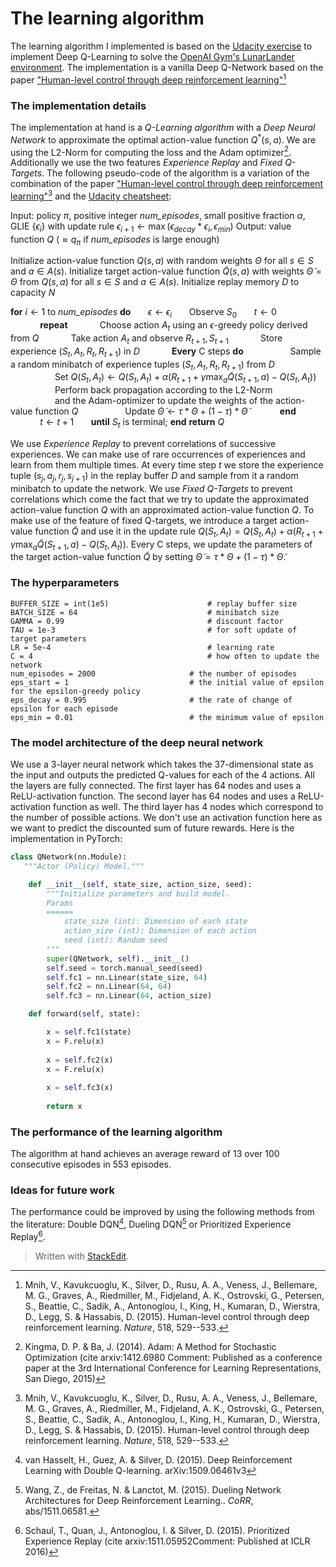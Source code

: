 
# The learning algorithm

The learning algorithm I implemented is based on the [Udacity exercise](https://github.com/udacity/deep-reinforcement-learning/tree/master/dqn) to implement Deep Q-Learning to solve the [OpenAI Gym's LunarLander environment](https://gym.openai.com/envs/LunarLander-v2/). The implementation is a vanilla Deep Q-Network based on the paper ["Human-level control through deep reinforcement learning"](http://dx.doi.org/10.1038/nature14236)[^1] 

### The implementation details

The implementation at hand is a *Q-Learning algorithm* with a *Deep Neural Network* to approximate the optimal action-value function $Q^*(s,a)$. We are using the L2-Norm for computing the loss and the Adam optimizer[^2]. Additionally we use the two features *Experience Replay* and *Fixed Q-Targets*. The following pseudo-code of the algorithm is a variation of the combination of the paper ["Human-level control through deep reinforcement learning"](http://dx.doi.org/10.1038/nature14236)[^1] and the [Udacity cheatsheet](https://github.com/udacity/deep-reinforcement-learning/blob/master/cheatsheet/cheatsheet.pdf):

Input: policy $\pi$, positive integer *num_episodes*, small positive fraction $\alpha$, GLIE {$\epsilon_i$} with update rule $\epsilon_{i+1} \leftarrow \max(\epsilon_{decay}*\epsilon_i, \epsilon_{min})$
Output: value function $Q$ ($\approx q_\pi$ if *num_episodes* is large enough)

Initialize action-value function $Q(s,a)$ with random weights $\Theta$ for all $s \in S$ and $a \in A(s)$.
Initialize target action-value function $\tilde{Q}(s,a)$ with weights $\tilde{\Theta} = \Theta$ from $Q(s,a)$ for all $s \in S$ and $a \in A(s)$.
	Initialize replay memory $D$ to capacity $N$  

**for** $i \leftarrow 1$ to *num_episodes* **do** 
&nbsp;&nbsp;&nbsp;&nbsp;&nbsp;&nbsp;$\epsilon \leftarrow \epsilon_i$
&nbsp;&nbsp;&nbsp;&nbsp;&nbsp;&nbsp;Observe $S_0$
&nbsp;&nbsp;&nbsp;&nbsp;&nbsp;&nbsp;$t←0$
&nbsp;&nbsp;&nbsp;&nbsp;&nbsp;&nbsp;&nbsp;&nbsp;&nbsp;&nbsp;&nbsp;&nbsp;**repeat**
&nbsp;&nbsp;&nbsp;&nbsp;&nbsp;&nbsp;&nbsp;&nbsp;&nbsp;&nbsp;&nbsp;&nbsp;Choose action $A_t$ using an $\epsilon$-greedy policy derived from $Q$ 
&nbsp;&nbsp;&nbsp;&nbsp;&nbsp;&nbsp;&nbsp;&nbsp;&nbsp;&nbsp;&nbsp;&nbsp;Take action $A_t$ and observe $R_{t+1} , S_{t+1}$
&nbsp;&nbsp;&nbsp;&nbsp;&nbsp;&nbsp;&nbsp;&nbsp;&nbsp;&nbsp;&nbsp;&nbsp;Store experience $(S_t, A_t, R_t, R_{t+1})$ in $D$
&nbsp;&nbsp;&nbsp;&nbsp;&nbsp;&nbsp;&nbsp;&nbsp;&nbsp;&nbsp;&nbsp;&nbsp;**Every** C steps **do**
&nbsp;&nbsp;&nbsp;&nbsp;&nbsp;&nbsp;&nbsp;&nbsp;&nbsp;&nbsp;&nbsp;&nbsp;&nbsp;&nbsp;&nbsp;&nbsp;&nbsp;&nbsp;Sample a random minibatch of experience tuples $(S_t, A_t, R_t, R_{t+1})$ from $D$
&nbsp;&nbsp;&nbsp;&nbsp;&nbsp;&nbsp;&nbsp;&nbsp;&nbsp;&nbsp;&nbsp;&nbsp;&nbsp;&nbsp;&nbsp;&nbsp;&nbsp;&nbsp;Set $Q(S_t, A_t) \leftarrow Q(S_t, A_t) + \alpha(R_{t+1} + \gamma \max_a \tilde{Q}(S_{t+1}, a) − Q(S_t, A_t))$ 
&nbsp;&nbsp;&nbsp;&nbsp;&nbsp;&nbsp;&nbsp;&nbsp;&nbsp;&nbsp;&nbsp;&nbsp;&nbsp;&nbsp;&nbsp;&nbsp;&nbsp;&nbsp;Perform back propagation according to the L2-Norm 
&nbsp;&nbsp;&nbsp;&nbsp;&nbsp;&nbsp;&nbsp;&nbsp;&nbsp;&nbsp;&nbsp;&nbsp;&nbsp;&nbsp;&nbsp;&nbsp;&nbsp;&nbsp;and the Adam-optimizer to update the weights of the action-value function $Q$
&nbsp;&nbsp;&nbsp;&nbsp;&nbsp;&nbsp;&nbsp;&nbsp;&nbsp;&nbsp;&nbsp;&nbsp;&nbsp;&nbsp;&nbsp;&nbsp;&nbsp;&nbsp;Update $\tilde{\Theta} \leftarrow \tau*\Theta + (1 - \tau)*\tilde{\Theta}$
&nbsp;&nbsp;&nbsp;&nbsp;&nbsp;&nbsp;&nbsp;&nbsp;&nbsp;&nbsp;&nbsp;&nbsp;**end**
&nbsp;&nbsp;&nbsp;&nbsp;&nbsp;&nbsp;&nbsp;&nbsp;&nbsp;&nbsp;&nbsp;&nbsp;$t \leftarrow t+1$
&nbsp;&nbsp;&nbsp;&nbsp;&nbsp;&nbsp;**until** $S_t$ is terminal; 
**end**
**return** $Q$

We use *Experience Replay* to prevent correlations of successive experiences. We can make use of rare occurrences of experiences and learn from them multiple times.  At every time step $t$ we store the experience tuple $(s_j, a_j, r_j, s_{j+1})$ in the replay buffer $D$ and sample from it a random minibatch to update the network. 
We use *Fixed Q-Targets* to prevent correlations which come the fact that we try to update the approximated action-value function $Q$ with an approximated action-value function $Q$. To make use of the feature of fixed Q-targets, we introduce a target action-value function $\tilde{Q}$ and use it in the update rule $Q(S_t, A_t) = Q(S_t, A_t) + \alpha(R_{t+1} + \gamma \max_a \tilde{Q}(S_{t+1}, a) − Q(S_t, A_t))$. Every C steps, we update the parameters of the target action-value function $\tilde{Q}$ by setting $\tilde{\Theta} = \tau*\Theta + (1 - \tau)*\tilde{\Theta}$.

### The hyperparameters

	BUFFER_SIZE = int(1e5)  					# replay buffer size 	
	BATCH_SIZE = 64         					# minibatch size
	GAMMA = 0.99            					# discount factor
	TAU = 1e-3              					# for soft update of target parameters
	LR = 5e-4               					# learning rate
	C = 4                   					# how often to update the network
	num_episodes = 2000						# the number of episodes
	eps_start = 1							# the initial value of epsilon for the epsilon-greedy policy
	eps_decay = 0.995						# the rate of change of epsilon for each episode
	eps_min = 0.01							# the minimum value of epsilon
	

### The model architecture of the deep neural network

We use a 3-layer neural network which takes the 37-dimensional state as the input and outputs the predicted Q-values for each of the 4 actions. All the layers are fully connected. The first layer has 64 nodes and uses a ReLU-activation function. The second layer has 64 nodes and uses a ReLU-activation function as well. The third layer has 4 nodes which correspond to the number of possible actions. We don't use an activation function here as we want to predict the discounted sum of future rewards. Here is the implementation in PyTorch:
```python
class QNetwork(nn.Module):
   """Actor (Policy) Model."""

    def __init__(self, state_size, action_size, seed):
        """Initialize parameters and build model.
        Params
        ======
            state_size (int): Dimension of each state
            action_size (int): Dimension of each action
            seed (int): Random seed
        """
        super(QNetwork, self).__init__()
        self.seed = torch.manual_seed(seed)
        self.fc1 = nn.Linear(state_size, 64)
        self.fc2 = nn.Linear(64, 64)
        self.fc3 = nn.Linear(64, action_size)

    def forward(self, state):

        x = self.fc1(state)
        x = F.relu(x)
        
        x = self.fc2(x)
        x = F.relu(x)
        
        x = self.fc3(x)
                
        return x
```
### The performance of the learning algorithm

The algorithm at hand achieves an average reward of 13 over 100 consecutive episodes in 553 episodes. 



### Ideas for future work

The performance could be improved by using the following methods from the literature: Double DQN[^3], Dueling DQN[^4] or Prioritized Experience Replay[^5].


[^1]: Mnih, V., Kavukcuoglu, K., Silver, D., Rusu, A. A., Veness, J., Bellemare, M. G., Graves, A., Riedmiller, M., Fidjeland, A. K., Ostrovski, G., Petersen, S., Beattie, C., Sadik, A., Antonoglou, I., King, H., Kumaran, D., Wierstra, D., Legg, S. & Hassabis, D. (2015). Human-level control through deep reinforcement learning. _Nature_, 518, 529--533.

[^2]: Kingma, D. P. & Ba, J. (2014). Adam: A Method for Stochastic Optimization (cite arxiv:1412.6980 Comment: Published as a conference paper at the 3rd International Conference for Learning Representations, San Diego, 2015)

[^3]: van Hasselt, H., Guez, A. & Silver, D. (2015). Deep Reinforcement Learning with Double Q-learning. arXiv:1509.06461v3

[^4]: Wang, Z., de Freitas, N. & Lanctot, M. (2015). Dueling Network Architectures for Deep Reinforcement Learning.. _CoRR_, abs/1511.06581.

[^5]: Schaul, T., Quan, J., Antonoglou, I. & Silver, D. (2015). Prioritized Experience Replay (cite arxiv:1511.05952Comment: Published at ICLR 2016)

> Written with [StackEdit](https://stackedit.io/).
